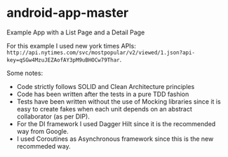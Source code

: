 # android-app-master
Example App with a List Page and a Detail Page

For this example I used new york times APIs: `http://api.nytimes.com/svc/mostpopular/v2/viewed/1.json?api-key=qSGw4MzuJEZAofAY3pM9uBHOCw79Thar`.

Some notes:
* Code strictly follows SOLID and Clean Architecture principles
* Code has been written after the tests in a pure TDD fashion
* Tests have been written without the use of Mocking libraries since it is easy to create fakes when each unit depends on an abstract collaborator (as per DIP).
* For the DI framework I used Dagger Hilt since it is the recommended way from Google.
* I used Coroutines as Asynchronous framework since this is the new recommeded way.

